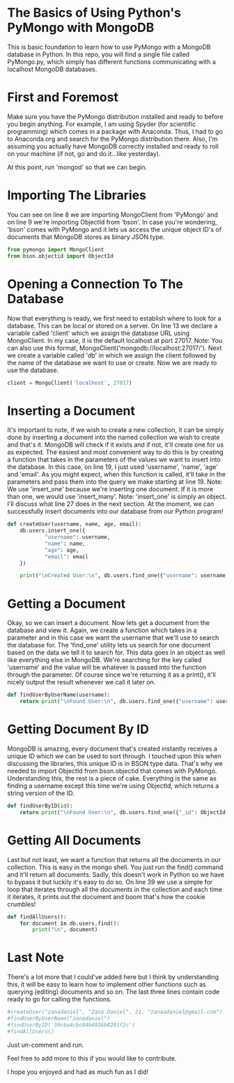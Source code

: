 # The Basics of Using Python's PyMongo with MongoDB
This is basic foundation to learn how to use PyMongo with a MongoDB database in Python.
In this repo, you will find a single file called PyMongo.py, which simply has different functions communicating with a localhost MongoDB databases.

# First and Foremost
Make sure you have the PyMongo distribution installed and ready to before you begin anything. For example, I am using Spyder (for scientific programming) which comes in a package with Anaconda.
Thus, I had to go to Anaconda.org and search for the PyMongo distribution there.
Also, I'm assuming you actually have MongoDB correctly installed and ready to roll on your machine (if not, go and do it...like yesterday).

At this point, run 'mongod' so that we can begin.

# Importing The Libraries
You can see on line 8 we are importing MongoClient from 'PyMongo' and on line 9 we're importing ObjectId from 'bson'.
In case you're wondering, 'bson' comes with PyMongo and it lets us access the unique object ID's of documents that MongoDB stores as binary JSON type.

```python
from pymongo import MongoClient
from bson.objectid import ObjectId
```

# Opening a Connection To The Database
Now that everything is ready, we first need to establish where to look for a database. This can be local or stored on a server. On line 13 we declare a variable called 'client' which we assign the database URL using MongoClient.
In my case, it is the default localhost at port 27017.
Note: You can also use this format, MongoClient('mongodb://localhost:27017/').
Next we create a variable called 'db' in which we assign the client followed by the name of the database we want to use or create.
Now we are ready to use the database.

```python
client = MongoClient('localhost', 27017)
```

# Inserting a Document
It's important to note, if we wish to create a new collection, it can be simply done by inserting a document into the named collection we wish to create and that's it. MongoDB will check if it exists and if not, it'll create one for us as expected.
The easiest and most convenient way to do this is by creating a function that takes in the parameters of the values we want to insert into the database. In this case, on line 19, I just used 'username', 'name', 'age' and 'email'.
As you might expect, when this function is called, it'll take in the parameters and pass them into the query we make starting at line 19.
Note: We use 'insert_one' because we're inserting one document. If it is more than one, we would use 'insert_many'. Note: 'insert_one' is simply an object.
I'll discuss what line 27 does in the next section. At the moment, we can successfully insert documents into our database from our Python program!

```python
def createUser(username, name, age, email):
    db.users.insert_one({
            "username": username,
            "name": name,
            "age": age,
            "email": email
    })

    print("\nCreated User:\n", db.users.find_one({"username": username, "name": name, "age": age, "email": email}))
```

# Getting a Document
Okay, so we can insert a document. Now lets get a document from the database and view it. Again, we create a function which takes in a parameter and in this case we want the username that we'll use to search the database for.
The 'find_one' utility lets us search for one document based on the data we tell it to search for. This data goes in an object as well like everything else in MongoDB. We're searching for the key called 'username' and the value will be whatever is passed into the function through the parameter. Of course since we're returning it as a print(), it'll nicely output the result whenever we call it later on.

```python
def findUserByUserName(username):
    return print("\nFound User:\n", db.users.find_one({"username": username}))
```

# Getting Document By ID
MongoDB is amazing, every document that's created instantly receives a unique ID which we can be used to sort through. I touched upon this when discussing the libraries, this unique ID is in BSON type data. That's why we needed to import ObjectId from bson.objectid that comes with PyMongo. Understanding this, the rest is a piece of cake. Everything is the same as finding a username except this time we're using ObjectId, which returns a string version of the ID.

```python
def findUserByID(id):
    return print("\nFound User:\n", db.users.find_one({"_id": ObjectId(id)}))
```

# Getting All Documents
Last but not least, we want a function that returns all the documents in our collection. This is easy in the mongo shell. You just run the find() command and it'll return all documents. Sadly, this doesn't work in Python so we have to bypass it but luckily it's easy to do so. On line 39 we use a simple for loop that iterates through all the documents in the collection and each time it iterates, it prints out the document and boom that's how the cookie crumbles!

```python
def findAllUsers():
    for document in db.users.find():
        print("\n", document)
```

# Last Note
There's a lot more that I could've added here but I think by understanding this, it will be easy to learn how to implement other functions such as querying (editing) documents and so on.
The last three lines contain code ready to go for calling the functions.

```python
#createUser("zanadaniel", "Zana Daniel", 21, "zanaadaniel@gmail.com")
#findUserByUserName("zanadaniel")
#findUserByID('59cba4cbc04b4936b8281f2c')
#findAllUsers()
```

Just un-comment and run.

Feel free to add more to this if you would like to contribute.

I hope you enjoyed and had as much fun as I did!
